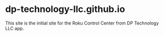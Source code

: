 # dp-technology-llc.github.io
This site is the initial site for the Roku Control Center from DP Technology LLC app.
